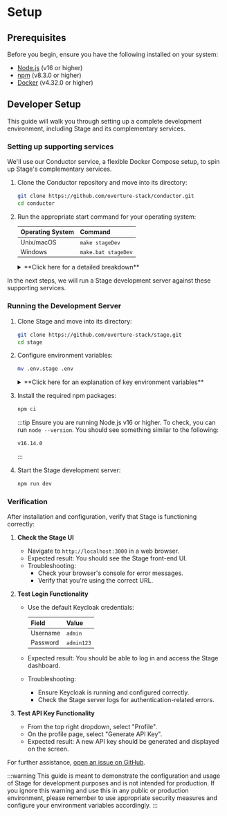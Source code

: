 # Setup

## Prerequisites

Before you begin, ensure you have the following installed on your system:

- [Node.js](https://nodejs.org/) (v16 or higher)
- [npm](https://www.npmjs.com/) (v8.3.0 or higher)
- [Docker](https://www.docker.com/) (v4.32.0 or higher)

## Developer Setup

This guide will walk you through setting up a complete development environment, including Stage and its complementary services.

### Setting up supporting services

We'll use our Conductor service, a flexible Docker Compose setup, to spin up Stage's complementary services.

1. Clone the Conductor repository and move into its directory:

   ```bash
   git clone https://github.com/overture-stack/conductor.git
   cd conductor
   ```

2. Run the appropriate start command for your operating system:

   | Operating System | Command             |
   | ---------------- | ------------------- |
   | Unix/macOS       | `make stageDev`     |
   | Windows          | `make.bat stageDev` |

    <details>
    <summary>**Click here for a detailed breakdown**</summary>

   This command will set up all complementary services for Stage development as follows:

   ![Stage Dev](./assets/stageDev.svg 'Stage Dev Environment')

   | Service         | Port   | Description                                     | Purpose in Stage Development                          |
   | --------------- | ------ | ----------------------------------------------- | ----------------------------------------------------- |
   | Conductor       | -      | Orchestrates deployments and environment setups | Manages the overall development environment           |
   | Keycloak        | `8080` | Authorization and authentication service        | Provides OAuth2 authentication for Stage              |
   | Arranger Server | `5050` | GraphQL API for data querying                   | Handles data queries for Stage's search functionality |
   | Elasticsearch   | `9200` | Search and analytics engine                     | Stores and indexes data for Arranger                  |

   - Ensure all ports are free on your system before starting the environment.
   - You may need to adjust the ports in the `docker-compose.yml` file if you have conflicts with existing services.

   For more information on configuring and using these services, see our [Conductor documentation](../other-software/conductor

    </details>

In the next steps, we will run a Stage development server against these supporting services.

### Running the Development Server

1. Clone Stage and move into its directory:

   ```bash
   git clone https://github.com/overture-stack/stage.git
   cd stage
   ```

2. Configure environment variables:

   ```bash
   mv .env.stage .env
   ```

    <details>
    <summary>**Click here for an explanation of key environment variables**</summary>

   ```env
   # Stage Variables
   NEXTAUTH_URL=http://localhost:3000/api/auth
   NEXT_PUBLIC_LAB_NAME=Stage Development Environment
   NEXT_PUBLIC_ADMIN_EMAIL=contact@overture.bio
   NEXT_PUBLIC_DEBUG=true
   NEXT_PUBLIC_SHOW_MOBILE_WARNING=true

   # Keycloak Variables
   NEXT_PUBLIC_AUTH_PROVIDER=keycloak
   ACCESSTOKEN_ENCRYPTION_SECRET=super_secret
   SESSION_ENCRYPTION_SECRET=this_is_a_super_secret_secret
   NEXT_PUBLIC_KEYCLOAK_HOST=http://keycloak:8080
   NEXT_PUBLIC_KEYCLOAK_REALM=myrealm
   NEXT_PUBLIC_KEYCLOAK_CLIENT_ID=webclient
   KEYCLOAK_CLIENT_SECRET=ikksyrYaKX07acf4hpGrpKWcUGaFkEdM
   NEXT_PUBLIC_KEYCLOAK_PERMISSION_AUDIENCE=dms

   # Arranger Variables
   NEXT_PUBLIC_ARRANGER_DOCUMENT_TYPE=file
   NEXT_PUBLIC_ARRANGER_INDEX=file_centric
   NEXT_PUBLIC_ARRANGER_API_URL=http://arranger-server:5050
   NEXT_PUBLIC_ARRANGER_MANIFEST_COLUMNS=repositories.code, object_id, analysis.analysis_id, study_id, file_type, file.name, file.size, file.md5sum, file.index_file.object_id, donors.donor_id, donors.specimens.samples.sample_id
   ```

   - **Stage Variables**

   - `NEXTAUTH_URL`: Specifies the base URL for NextAuth.js, which handles authentication in Next.js applications. This setting is used to configure the authentication flow, including where to redirect users after successful authentication.
   - `NEXT_PUBLIC_LAB_NAME`: The name displayed in the top left of the portal interface. Feel free to customize this.
   - `NEXT_PUBLIC_ADMIN_EMAIL`: The email address of the administrator or support contact. This setting updates the help link found by default in the footer navigation of the portal interface.

   - **Keycloak Variables**

   - `NEXT_PUBLIC_AUTH_PROVIDER`: Specifies the authentication provider, in this case, "keycloak".
   - `ACCESSTOKEN_ENCRYPTION_SECRET`: Defines the secret used to encrypt access tokens, enhancing security by preventing easy decoding of intercepted tokens.
   - `SESSION_ENCRYPTION_SECRET`: Specifies the secret used to encrypt session cookies, protecting sensitive information stored in the cookie from unauthorized access.
   - `NEXT_PUBLIC_KEYCLOAK_HOST`: Specifies the URL where the Keycloak server is hosted (e.g., "http://localhost:8080").
   - `NEXT_PUBLIC_KEYCLOAK_REALM`: Defines the realm in Keycloak that contains the users and roles for the application.
   - `NEXT_PUBLIC_KEYCLOAK_CLIENT_ID`: The client ID for the Keycloak application.
   - `KEYCLOAK_CLIENT_SECRET`: The client secret for the Keycloak application.
   - `NEXT_PUBLIC_KEYCLOAK_PERMISSION_AUDIENCE`: Specifies the audience for the permission claims in the access token, restricting the scope of access granted to the token.

   - **Arranger Variables**
   - `NEXT_PUBLIC_ARRANGER_DOCUMENT_TYPE`: Specifies whether the index is file-centric or analysis (participant) centric.
   - `NEXT_PUBLIC_ARRANGER_INDEX`: Defines the index used by the Arranger service.
   - `NEXT_PUBLIC_ARRANGER_API_URL`: The URL of the Arranger GraphQL API. By default, Arranger's API is mapped to port 5050.
   - `NEXT_PUBLIC_ARRANGER_MANIFEST_COLUMNS`: Lists the columns to be included in the manifest generated for download with Score.

    </details>

3. Install the required npm packages:

   ```bash
   npm ci
   ```

   :::tip
   Ensure you are running Node.js v16 or higher. To check, you can run `node --version`. You should see something similar to the following:

   ```bash
   v16.14.0
   ```

   :::

4. Start the Stage development server:

   ```bash
   npm run dev
   ```

### Verification

After installation and configuration, verify that Stage is functioning correctly:

1. **Check the Stage UI**

   - Navigate to `http://localhost:3000` in a web browser.
   - Expected result: You should see the Stage front-end UI.
   - Troubleshooting:
     - Check your browser's console for error messages.
     - Verify that you're using the correct URL.

2. **Test Login Functionality**

   - Use the default Keycloak credentials:

     | Field    | Value      |
     | -------- | ---------- |
     | Username | `admin`    |
     | Password | `admin123` |

   - Expected result: You should be able to log in and access the Stage dashboard.
   - Troubleshooting:
     - Ensure Keycloak is running and configured correctly.
     - Check the Stage server logs for authentication-related errors.

3. **Test API Key Functionality**
   - From the top right dropdown, select "Profile".
   - On the profile page, select "Generate API Key".
   - Expected result: A new API key should be generated and displayed on the screen.

For further assistance, [open an issue on GitHub](https://github.com/overture-stack/stage/issues/new?assignees=&labels=&projects=&template=Feature_Requests.md).

:::warning
This guide is meant to demonstrate the configuration and usage of Stage for development purposes and is not intended for production. If you ignore this warning and use this in any public or production environment, please remember to use appropriate security measures and configure your environment variables accordingly.
:::
